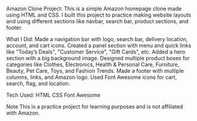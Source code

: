 Amazon Clone Project:
This is a simple Amazon homepage clone made using HTML and CSS.
I built this project to practice making website layouts and using different sections like navbar, search bar, product sections, and footer.

What I Did:
Made a navigation bar with logo, search bar, delivery location, account, and cart icons.
Created a panel section with menu and quick links like "Today’s Deals", "Customer Service", "Gift Cards", etc.
Added a hero section with a big background image.
Designed multiple product boxes for categories like Clothes, Electronics, Health & Personal Care, Furniture, Beauty, Pet Care, Toys, and Fashion Trends.
Made a footer with multiple columns, links, and Amazon logo.
Used Font Awesome icons for cart, search, flag, and location.

Tech Used:
HTML
CSS
Font Awesome

Note
This is a practice project for learning purposes and is not affiliated with Amazon.
